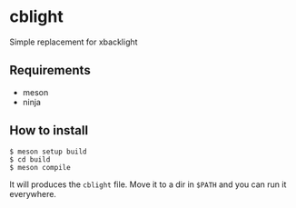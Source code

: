 # cblight
Simple replacement for xbacklight

## Requirements
- meson
- ninja

## How to install
```
$ meson setup build
$ cd build
$ meson compile
```
It will produces the `cblight` file. Move it to a dir in `$PATH` and you can run it everywhere.

